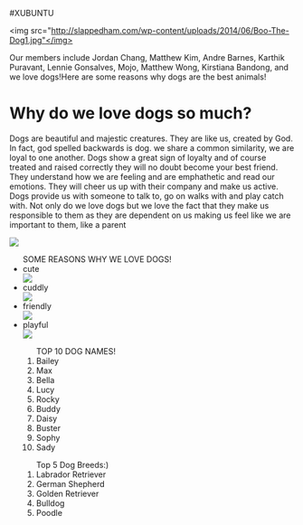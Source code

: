 #XUBUNTU
<html> 
<head>
  <title>
    Welcome to our Xubuntu website!
  </title>
<body background="https://c2.staticflickr.com/8/7375/14177453364_a3442dfa70.jpg">
<p>

<img src="http://slappedham.com/wp-content/uploads/2014/06/Boo-The-Dog1.jpg"</img>
</p>

  <p>Our members include Jordan Chang, Matthew Kim, Andre Barnes, Karthik Puravant, Lennie Gonsalves, Mojo, Matthew Wong, Kirstiana Bandong, and we love dogs!Here are some reasons why dogs are the best animals!</p>
</body>
</head>
</html>
<h1> Why do we love dogs so much? </h1>
<p> Dogs are beautiful and majestic creatures. They are like us, created by God. In fact, god spelled backwards is dog.  we share a common similarity, we are loyal to one another. Dogs show a great sign of loyalty and of course treated and raised correctly they will no doubt become your best friend. They understand how we are feeling and are emphathetic and read our emotions. They will cheer us up with their company and make us active. Dogs provide us with someone to talk to, go on walks with and play catch with. Not only do we love dogs but we love the fact that they make us responsible to them as they are dependent on us making us feel like we are important to them, like a parent </p>
<img src="http://1.bp.blogspot.com/-O_PiJlZN0T4/Ucq2pDZU4gI/AAAAAAAAAGc/EcmVOilKIWE/s1600/cute+husky+puppies.jpg"> 
<ul>
<lh>SOME REASONS WHY WE LOVE DOGS!</lh>
<li> cute</li>
<img src="http://canineplanet.net/wp-content/uploads/2014/08/cute-dog-2014-08-22.jpg">
<li> cuddly</li>
<img src="https://cdn.psychologytoday.com/files/u236/golden-retriever-puppies.jpg">
<li> friendly </li>
<img src="http://files.mom.me/photos/2012/10/12/6-21710-top-10-family-friendly-dogs10c-1350065901.jpg">
<li> playful </li>
<img src="http://www.canidae.com/blog/wp-content/uploads/2014/03/playful-dog-Taro.jpg">

<ol> 
<lh>TOP 10 DOG NAMES!</lh>
<li>Bailey</li>
<li>Max</li>
<li>Bella</li>
<li>Lucy</li>
<li>Rocky</li>
<li>Buddy</li>
<li>Daisy</li>
<li>Buster</li>
<li>Sophy</li>
<li>Sady</li>
</ol>

<ol>
<lh> Top 5 Dog Breeds:)</lh>
<li>Labrador Retriever</li>
<li>German Shepherd</li>
<li>Golden Retriever</li>
<li>Bulldog</li>
<li>Poodle</li>

